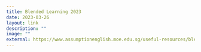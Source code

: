 ```yaml
---
title: Blended Learning 2023
date: 2023-03-26
layout: link
description: ""
image: ""
external: https://www.assumptionenglish.moe.edu.sg/useful-resources/blended-learning/
---
```









